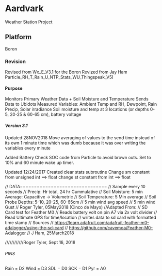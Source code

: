 # Aardvark
Weather Station Project

## Platform
Boron

### Revision
Revised from Wx_E_V3.1 for the Boron
Revized from Jay Ham Particle_RH_T_Rain_U_NTP_Stats_WU_Thingspeak_V5)

#### Purpose
Monitors Primary Weather Data + Soil Moisture and Temperature
Sends Data to Ubidots
Measured Variables:
Ambient Temp and RH, Dewpoint, Rain Precip, Solar irradiance
Soil moisture and temp at 3 locations (or depths 0-5, 20-25 & 60-65 cm), battery voltage

##### Version 3.1
Updated 28NOV2018
Move averaging of values to the send time instead of its own 1 minute time which was dumb because it was over writing the variables every minute

Added Battery Check SOC code from Particle to avoid brown outs. Set to 10% and 60 minute wake up timer.

Updated 12/24/2017
 Created clear stats subroutine
 Change sm constant from unsigned int ==> float
 change st constant from int ==> float

 // DATA===============================
// Sample every 10 seconds
// Precip: Hr  total, 24 hr Cummulative
// Soil Moisture: 5 min Average: Capacitive -> Volumetric
// Soil Temperature: 5 Min average
// Soil Probe Depths: 5-10, 20-25, 60-65cm
// 5 min wind avg speed
// 5 min wind Gust
// Roger Tyler, 05May2018 (Cinco de Mayo)
//Adapted From:
// SD Card test for Feather M0
// Reads battery volt on pin A7 via 2x volt divider
// Read Ultimate GPS for time/location
// writes data to sd card with formatted time stamp
// Sources
// https://learn.adafruit.com/adafruit-feather-m0-adalogger/using-the-sd-card
// https://github.com/cavemoa/Feather-M0-Adalogger
// J Ham, 25March2018

////////////Roger Tyler, Sept 18, 2018

###### PINS
 Rain = D2
 Wind = D3
 SDL = D0
 SCK = D1
 Pyr = A0